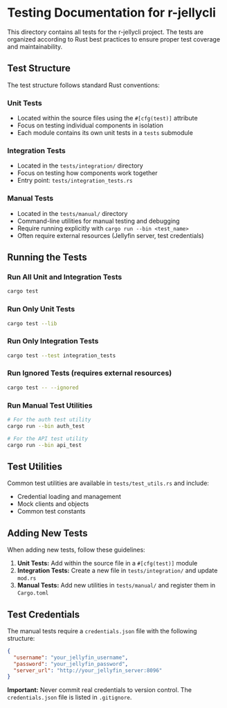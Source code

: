 # Testing Documentation for r-jellycli

This directory contains all tests for the r-jellycli project. The tests are organized according to Rust best practices to ensure proper test coverage and maintainability.

## Test Structure

The test structure follows standard Rust conventions:

### Unit Tests

- Located within the source files using the `#[cfg(test)]` attribute
- Focus on testing individual components in isolation
- Each module contains its own unit tests in a `tests` submodule

### Integration Tests

- Located in the `tests/integration/` directory
- Focus on testing how components work together
- Entry point: `tests/integration_tests.rs`

### Manual Tests

- Located in the `tests/manual/` directory
- Command-line utilities for manual testing and debugging
- Require running explicitly with `cargo run --bin <test_name>`
- Often require external resources (Jellyfin server, test credentials)

## Running the Tests

### Run All Unit and Integration Tests

```bash
cargo test
```

### Run Only Unit Tests

```bash
cargo test --lib
```

### Run Only Integration Tests

```bash
cargo test --test integration_tests
```

### Run Ignored Tests (requires external resources)

```bash
cargo test -- --ignored
```

### Run Manual Test Utilities

```bash
# For the auth test utility
cargo run --bin auth_test

# For the API test utility
cargo run --bin api_test
```

## Test Utilities

Common test utilities are available in `tests/test_utils.rs` and include:

- Credential loading and management
- Mock clients and objects 
- Common test constants

## Adding New Tests

When adding new tests, follow these guidelines:

1. **Unit Tests:** Add within the source file in a `#[cfg(test)]` module
2. **Integration Tests:** Create a new file in `tests/integration/` and update `mod.rs`
3. **Manual Tests:** Add new utilities in `tests/manual/` and register them in `Cargo.toml`

## Test Credentials

The manual tests require a `credentials.json` file with the following structure:

```json
{
  "username": "your_jellyfin_username",
  "password": "your_jellyfin_password",
  "server_url": "http://your_jellyfin_server:8096"
}
```

**Important:** Never commit real credentials to version control. The `credentials.json` file is listed in `.gitignore`.
